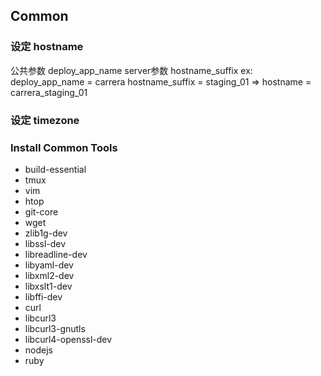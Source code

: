 ## Common

### 设定 hostname

公共参数    deploy_app_name
server参数 hostname_suffix
ex:
deploy_app_name = carrera
hostname_suffix = staging_01
=>
hostname = carrera_staging_01

### 设定 timezone


### Install Common Tools

- build-essential
- tmux
- vim
- htop
- git-core
- wget
- zlib1g-dev
- libssl-dev
- libreadline-dev
- libyaml-dev
- libxml2-dev
- libxslt1-dev
- libffi-dev
- curl
- libcurl3
- libcurl3-gnutls
- libcurl4-openssl-dev
- nodejs
- ruby
